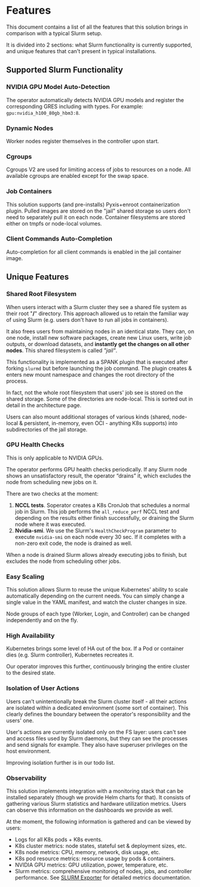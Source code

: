 # Features
This document contains a list of all the features that this solution brings in comparison with a typical Slurm setup.

It is divided into 2 sections: what Slurm functionality is currently supported, and unique features that can't present
in typical installations.



## Supported Slurm Functionality


### NVIDIA GPU Model Auto-Detection
The operator automatically detects NVIDIA GPU models and register the corresponding GRES including with types. For 
example: `gpu:nvidia_h100_80gb_hbm3:8`.


### Dynamic Nodes
Worker nodes register themselves in the controller upon start.


### Cgroups
Cgroups V2 are used for limiting access of jobs to resources on a node. All available cgroups are enabled except for the 
swap space.


### Job Containers
This solution supports (and pre-installs) Pyxis+enroot containerization plugin. Pulled images are stored on the "jail" 
shared storage so users don't need to separately pull it on each node. Container filesystems are stored either on tmpfs 
or node-local volumes.


### Client Commands Auto-Completion
Auto-completion for all client commands is enabled in the jail container image.



## Unique Features


### Shared Root Filesystem
When users interact with a Slurm cluster they see a shared file system as their root "**/**" directory. This approach
allowed us to retain the familiar way of using Slurm (e.g. users don't have to run all jobs in containers).

It also frees users from maintaining nodes in an identical state. They can, on one node, install new software packages,
create new Linux users, write job outputs, or download datasets, and **instantly get the changes on all other nodes**.
This shared filesystem is called *"jail"*.

This functionality is implemented as a SPANK plugin that is executed after forking `slurmd` but before launching the job
command. The plugin creates & enters new mount namespace and changes the root directory of the process.

In fact, not the whole root filesystem that users' job see is stored on the shared storage. Some of the directories are 
node-local. This is sorted out in detail in the architecture page.

Users can also mount additional storages of various kinds (shared, node-local & persistent, in-memory, even OCI - 
anything K8s supports) into subdirectories of the jail storage.


### GPU Health Checks
This is only applicable to NVIDIA GPUs.

The operator performs GPU health checks periodically. If any Slurm node shows an unsatisfactory result, the operator
“drains” it, which excludes the node from scheduling new jobs on it.

There are two checks at the moment:
1. **NCCL tests**. Soperator creates a K8s CronJob that schedules a normal job in Slurm. This job performs the 
`all_reduce_perf` NCCL test and depending on the results either finish successfully, or draining the Slurm node where it
was executed.
2. **Nvidia-smi**. We use the Slurm's `HealthCheckProgram` parameter to execute `nvidia-smi` on each node every 30 sec.
If it completes with a non-zero exit code, the node is drained as well.

When a node is drained Slurm allows already executing jobs to finish, but excludes the node from scheduling other jobs.


### Easy Scaling
This solution allows Slurm to reuse the unique Kubernetes' ability to scale automatically depending on the current
needs. You can simply change a single value in the YAML manifest, and watch the cluster changes in size.

Node groups of each type (Worker, Login, and Controller) can be changed independently and on the fly.


### High Availability
Kubernetes brings some level of HA out of the box. If a Pod or container dies (e.g. Slurm controller), Kubernetes
recreates it.

Our operator improves this further, continuously bringing the entire cluster to the desired state.


### Isolation of User Actions
Users can’t unintentionally break the Slurm cluster itself - all their actions are isolated within a dedicated
environment (some sort of container). This clearly defines the boundary between the operator's responsibility and the
users' one.

User's actions are currently isolated only on the FS layer: users can't see and access files used by Slurm daemons, but
they can see the processes and send signals for example. They also have superuser privileges on the host environment.

Improving isolation further is in our todo list.


### Observability
This solution implements integration with a monitoring stack that can be installed separately (though we provide Helm
charts for that). It consists of gathering various Slurm statistics and hardware utilization metrics. Users can observe
this information on the dashboards we provide as well.

At the moment, the following information is gathered and can be viewed by users:
- Logs for all K8s pods + K8s events.
- K8s cluster metrics: node states, stateful set & deployment sizes, etc.
- K8s node metrics: CPU, memory, network, disk usage, etc.
- K8s pod resource metrics: resource usage by pods & containers.
- NVIDIA GPU metrics: GPU utilization, power, temperature, etc.
- Slurm metrics: comprehensive monitoring of nodes, jobs, and controller performance. See [SLURM Exporter](slurm-exporter.md) for detailed metrics documentation.
